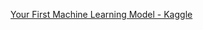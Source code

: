 [Your First Machine Learning Model - Kaggle](https://www.kaggle.com/code/dansbecker/your-first-machine-learning-model/tutorial)
